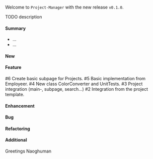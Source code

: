 Welcome to `Project-Manager` with the new release `v0.1.0`.

TODO description



#### Summary
* ...
* ...



#### New



#### Feature
#6 Create basic subpage for Projects.
#5 Basic implementation from Employeer.
#4 New class ColorConverter and UnitTests.
#3 Project integration (main-, subpage, search...)
#2 Integration from the project template.



#### Enhancement



#### Bug



#### Refactoring



#### Additional



Greetings
Naoghuman



[//]: # (Issues which will be integrated in this release)



[//]: # (Links)
